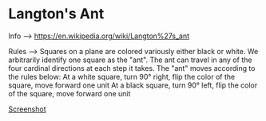 # Langton's Ant
Info --> https://en.wikipedia.org/wiki/Langton%27s_ant

Rules --> Squares on a plane are colored variously either black or white. We arbitrarily identify one square as the "ant". The ant can travel in any of the four cardinal directions at each step it takes. The "ant" moves according to the rules below:
    At a white square, turn 90° right, flip the color of the square, move forward one unit
    At a black square, turn 90° left, flip the color of the square, move forward one unit

[Screenshot](Screenshot_20180909_184931.png)
